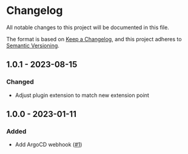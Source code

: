 # Changelog
All notable changes to this project will be documented in this file.

The format is based on [Keep a Changelog](https://keepachangelog.com/en/1.0.0/),
and this project adheres to [Semantic Versioning](https://semver.org/spec/v2.0.0.html).

## 1.0.1 - 2023-08-15
### Changed
- Adjust plugin extension to match new extension point

## 1.0.0 - 2023-01-11
### Added
- Add ArgoCD webhook ([#1](https://github.com/scm-manager/scm-argocd-plugin/pull/1))


